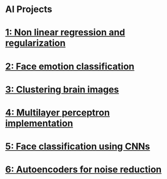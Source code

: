 # AI Projects

# [1: Non linear regression and regularization](https://github.com/Flrotm/Projects/edit/master/AI/py1) 

# [2: Face emotion classification](https://github.com/Flrotm/Projects/edit/master/AI/py2) 

# [3: Clustering brain images](https://github.com/Flrotm/Projects/edit/master/AI/py3)

# [4: Multilayer perceptron implementation](https://github.com/Flrotm/Projects/edit/master/AI/py4)

# [5: Face classification using CNNs](https://github.com/Flrotm/Projects/edit/master/AI/py5)

# [6: Autoencoders for noise reduction](https://github.com/Flrotm/Projects/edit/master/AI/py6)

